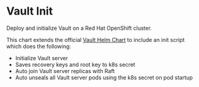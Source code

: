 # Vault Init

Deploy and initialize Vault on a Red Hat OpenShift cluster.

This chart extends the official [Vault Helm Chart] to include an init script
which does the following:

- Initialize Vault server
- Saves recovery keys and root key to k8s secret
- Auto join Vault server replicas with Raft
- Auto unseals all Vault server pods using the k8s secret on pod startup

[Vault Helm Chart]: https://github.com/hashicorp/vault-helm

